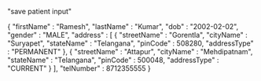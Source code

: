"save patient input"

{
    "firstName" : "Ramesh",
    "lastName" : "Kumar",
    "dob" : "2002-02-02",
    "gender" : "MALE",
    "address" : [
		{
			"streetName" : "Gorentla",
			"cityName" : "Suryapet",
			"stateName" : "Telangana",
			"pinCode" : 508280,
            "addressType" : "PERMANENT"
		}, {
			"streetName" : "Attapur",
			"cityName" : "Mehdipatnam",
			"stateName" : "Telangana",
			"pinCode" : 500048,
            "addressType" : "CURRENT"
		}
	],
    "telNumber" : 8712355555
}